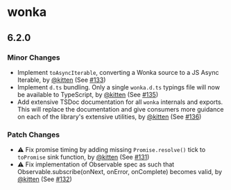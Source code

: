 # wonka

## 6.2.0

### Minor Changes

- Implement `toAsyncIterable`, converting a Wonka source to a JS Async Iterable, by [@kitten](https://github.com/kitten) (See [#133](https://github.com/0no-co/wonka/pull/133))
- Implement `d.ts` bundling. Only a single `wonka.d.ts` typings file will now be available to TypeScript, by [@kitten](https://github.com/kitten) (See [#135](https://github.com/0no-co/wonka/pull/135))
- Add extensive TSDoc documentation for all `wonka` internals and exports. This will replace the documentation and give consumers more guidance on each of the library's extensive utilities, by [@kitten](https://github.com/kitten) (See [#136](https://github.com/0no-co/wonka/pull/136))

### Patch Changes

- ⚠️ Fix promise timing by adding missing `Promise.resolve()` tick to `toPromise` sink function, by [@kitten](https://github.com/kitten) (See [#131](https://github.com/0no-co/wonka/pull/131))
- ⚠️ Fix implementation of Observable spec as such that Observable.subscribe(onNext, onError, onComplete) becomes valid, by [@kitten](https://github.com/kitten) (See [#132](https://github.com/0no-co/wonka/pull/132))
